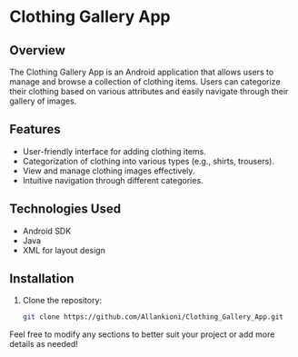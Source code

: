 # Clothing Gallery App

## Overview
The Clothing Gallery App is an Android application that allows users to manage and browse a collection of clothing items. Users can categorize their clothing based on various attributes and easily navigate through their gallery of images.

## Features
- User-friendly interface for adding clothing items.
- Categorization of clothing into various types (e.g., shirts, trousers).
- View and manage clothing images effectively.
- Intuitive navigation through different categories.

## Technologies Used
- Android SDK
- Java
- XML for layout design

## Installation
1. Clone the repository:
   ```bash
   git clone https://github.com/Allankioni/Clothing_Gallery_App.git

Feel free to modify any sections to better suit your project or add more details as needed!

